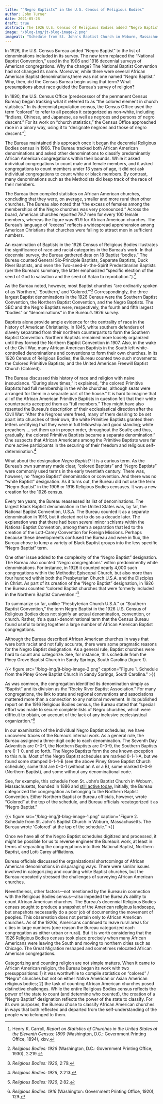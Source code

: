 ```yaml
---
title: "“Negro Baptists” in the U.S. Census of Religious Bodies"
author: John Turner 
date: 2021-05-28
draft: true
abstract: The 1926 U.S. Census of Religious Bodies added “Negro Baptist” to the denomination list it used, despite it not being a name used by any African American Baptist congregation. Here we explore why this categorization was used.
image: "/blog-img/jt-blog-image-2.png"
imagealt: "Schedule from St. John's Baptist Church in Woburn, Massachusetts. The Bureau wrote 'Colored' at the top of the schedule."
---
```


In 1926, the U.S. Census Bureau added “Negro Baptist” to the list of denominations included in its survey. The new term replaced the “National Baptist Convention,” used in the 1906 and 1916 decennial surveys of American congregations. Why the change? The National Baptist Convention had not changed its name. Moreover, while there were several African American Baptist denominations,there was not one named “Negro Baptist.” Why, then, did the Census Bureau begin using that term? What presumptions about race guided the Bureau’s survey of religion?

In 1890, the U.S. Census Office (predecessor of the permanent Census Bureau) began tracking what it referred to as “the colored element in church statistics.” In its decennial population census, the Census Office used the term “colored” to refer to all peoples it categorized as non-white, including “Indians, Chinese, and Japanese, as well as negroes and persons of negro descent.” For its work on “church statistics,” the Census Office approached race in a binary way, using it to “designate negroes and those of negro descent.”[^1]

The Bureau maintained this approach once it began the decennial Religious Bodies census in 1906. The Bureau tracked both African American denominations and asked other denominations to classify predominantly African American congregations within their bounds. While it asked individual congregations to count male and female members, and it asked congregations to count members under 13 years of age, it did not ask individual congregations to count white or black members. By contrast, many denominations such as the Methodists did keep track of the race of their members.

The Bureau then compiled statistics on African American churches, concluding that they were, on average, smaller and more rural than other churches. The Bureau also noted that “the excess of females among the memberships of the Negro churches was very pronounced.” Across the board, American churches reported 79.7 men for every 100 female members, whereas the figure was 61.9 for African American churches. The Bureau’s language of “excess” reflects a widespread apprehension among American Christians that churches were failing to attract men in sufficient numbers. 

An examination of Baptists in the 1926 Census of Religious Bodies illustrates the significance of race and racial categories in the Bureau’s work. In that decennial survey, the Bureau gathered data on 18 Baptist “bodies.” The Bureau counted General Six-Principle Baptists, Separate Baptists, Duck River Baptists, and even the Two-seed-in-the-Spirit Predestinarian Baptists (per the Bureau’s summary, the latter emphasized “specific election of the seed of God to salvation and the seed of Satan to reprobation.”).[^2]

As the Bureau noted, however, most Baptist churches “are ordinarily spoken of as ‘Northern,’ ‘Southern,’ and ‘Colored.’”[^3] Correspondingly, the three largest Baptist denominations in the 1926 Census were the Southern Baptist Convention, the Northern Baptist Convention, and the Negro Baptists. The SBC and the Negro Baptists were, respectively, the fourth and fifth largest “bodies” or “denominations” in the Bureau’s 1926 survey. 

Baptists alone provide ample evidence for the centrality of race in the history of American Christianity. In 1845, white southern defenders of slavery separated from their northern counterparts to form the Southern Baptist Convention. Northern Baptists remained more loosely organized until they formed the Northern Baptist Convention in 1907. Also, in the wake of the Civil War, many African American Baptists in the South left white-controlled denominations and conventions to form their own churches. In its 1926 Census of Religious Bodies, the Bureau counted two such movements: the Colored Primitive Baptists; and the United American Freewill Baptist Church (Colored). 

The Bureau discussed this history of race and religion with naive insouciance. “During slave times,” it explained, “the colored Primitive Baptists had full membership in the white churches, although seats were arranged for them in a separate part of the house.” It is hard to imagine that all of the African American Primitive Baptists in question felt that their white counterparts accepted them as “full members.” They might have also resented the Bureau’s description of their ecclesiastical direction after the Civil War: “After the Negroes were freed, many of them desiring to be set apart into churches of their own, the white Primitive Baptists granted them letters certifying that they were in full fellowship and good standing; white preachers … set them up in proper order, throughout the South; and thus, gradually, the colored Primitive Baptists became a separate denomination.” One suspects that African Americans among the Primitive Baptists were far more active participants in the securing of their freedom and religious self-determination.[^4] 

What about the designation *Negro Baptist?* It is a curious term. As the Bureau’s own summary made clear, “colored Baptists” and “Negro Baptists” were commonly used terms in the early twentieth century. There was, however, no “Negro Baptist” denomination or convention. And there was no “white Baptist” designation. As it turns out, the Bureau did not use the term “Negro Baptist” in the 1906 or 1916 Religious Bodies censuses. It was a new creation for the 1926 census.

Every ten years, the Bureau reassessed its list of denominations. The largest Black Baptist denomination in the United States was, by far, the National Baptist Convention, U.S.A. The Bureau counted it as a separate denomination in 1916, but it elected not to do so a decade later. The explanation was that there had been several minor schisms within the National Baptist Convention, among them a separation that led to the creation of the Lott-Carey Convention for Foreign Missions. Perhaps because these developments confused the Bureau and were in flux, the Bureau chose to lump a variety of Black Baptist groups into the less specific “Negro Baptist” term.
 
One other issue added to the complexity of the “Negro Baptist” designation. The Bureau also counted “Negro congregations” within predominently white denominations. For instance, in 1926 it counted nearly 4,000 such congregations within the Methodist Episcopal Church, but also more than four hundred within both the Presbyterian Church U.S.A. and the Disciples in Christ. As part of its creation of the “Negro Baptist” designation, in 1926 the Bureau counted “colored Baptist churches that were formerly included in the Northern Baptist Convention.”[^5] 

To summarize so far, unlike “Presbyterian Church U.S.A.” or “Southern Baptist Convention,” the term Negro Baptist in the 1926 U.S. Census of Religious Bodies does not signify an actual denomination, convention, or church. Rather, it’s a quasi-denominational term that the Census Bureau found useful to bring together a large number of African American Baptist congregations. 

Although the Bureau described African American churches in ways that were both racist and not fully accurate, there were some pragmatic reasons for the Negro Baptist designation. As a general rule, Baptist churches were hard to count and categorize. See, for instance, this schedule from the Piney Grove Baptist Church in Sandy Springs, South Carolina (figure 1). 

{{< figure src="/blog-img/jt-blog-image-2.png" caption="Figure 1. Schedule from the Piney Grove Baptist Church in Sandy Springs, South Carolina." >}}

As was common, the congregation identified its denomination simply as “Baptist” and its division as the “Rocky River Baptist Association.” For many congregations, the link to state and regional conventions and associations mattered more than a connection to any national movement. In its published report on the 1916 Religious Bodies census, the Bureau stated that “special effort was made to secure complete lists of Negro churches, which were difficult to obtain, on account of the lack of any inclusive ecclesiastical organization.”[^6]

In our examination of the individual Negro Baptist schedules, we have uncovered traces of the Bureau’s internal work. As a general rule, the Bureau assigned a three-digit code to each denomination. The Seventh Day Adventists are 0-0-1, the Northern Baptists are 0-0-9, the Southern Baptists are 0-1-0, and so forth. The Negro Baptists form the one known exception to this rule. Most of the Negro Baptist schedules are marked 0-1-1-A, but we found some stamped 0-1-1-B (see the above Piney Grove Baptist Church schedule), some that are 0-0-1 (without an A or a B), some marked 0-0-9 (Northern Baptist), and some without any denominational code. 

See, for example, this schedule from St. John’s Baptist Church in Woburn, Massachusetts, founded in 1886 and [still active today.](https://sjbc.info/church-history/)  Initially, the Bureau categorized the congregation as belonging to the Northern Baptist Convention. Either Northern Baptist or Bureau officials, however, wrote “Colored” at the top of the schedule, and Bureau officials recategorized it as “Negro Baptist.”

{{< figure src="/blog-img/jt-blog-image-1.png" caption="Figure 2. Schedule from St. John's Baptist Church in Woburn, Massachusetts. The Bureau wrote 'Colored' at the top of the schedule." >}}

Once we have all of the Negro Baptist schedules digitized and processed, it might be possible for us to reverse engineer the Bureau’s work, at least in terms of separating the congregations into their National Baptist, Northern Baptist, and Lott-Carey affiliations. 

Bureau officials discussed the organizational shortcomings of African American denominations in disparaging ways. There were similar issues involved in categorizing and counting white Baptist churches, but the Bureau repeatedly stressed the challenges of surveying African American churches. 

Nevertheless, other factors—not mentioned by the Bureau in connection with the Religious Bodies census—also impeded the Bureau’s ability to count African American churches. The Bureau’s decennial Religious Bodies census sought to produce a snapshot of the American religious landscape, but snapshots necessarily do a poor job of documenting the movement of peoples. This observation does not pertain only to African American churches. As of the 1920s, Americans continued to leave rural areas for cities in large numbers (one reason the Bureau categorized each congregation as either urban or rural). But it is worth considering that the 1926 Religious Bodies census took place precisely when many African Americans were leaving the South and moving to northern cities such as Chicago. The Great Migration reshaped and sometimes relocated African American congregations. 

Categorizing and counting religion are not simple matters. When it came to African American religion, the Bureau began its work with two presuppositions: 1) it was worthwhile to compile statistics on “colored” / “Negro” churches but not on either Native American or Asian American religious bodies; 2) the task of counting African American churches posed distinctive challenges.  While the entire Religious Bodies census reflects the power of the state to count (and determine who counted), the creation of a “Negro Baptist” designation reflects the power of the state to classify. For its own purposes, the Bureau chose to classify African American churches in ways that both reflected and departed from the self-understanding of the people who belonged to them. 

[^1]: Henry K. Carroll, *Report on Statistics of Churches in the United States at the Eleventh Census: 1890* (Washington, D.C.: Government Printing Office, 1894), xixv.

[^2]: *Religious Bodies: 1926* (Washington, D.C.: Government Printing Office, 1930), 2:219.

[^3]: *Religious Bodies: 1926*, 2:79.

[^4]: *Religious Bodies: 1926*, 2:213.

[^5]: *Religious Bodies: 1926*, 2:82.

[^6]: *Religious Bodies: 1916* (Washington: Government Printing Office, 1920), 129.
